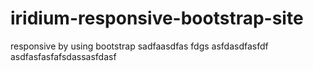# iridium-responsive-bootstrap-site
responsive by using bootstrap
sadfaasdfas
fdgs
asfdasdfasfdf
asdfasfasfafsdassasfdasf
